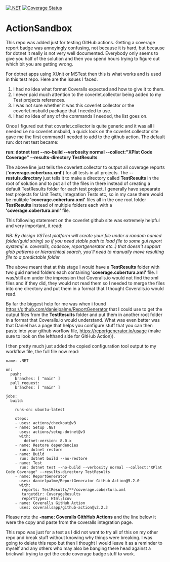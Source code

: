 [![.NET](https://github.com/code-dispenser/ActionSandbox/actions/workflows/dotnet.yml/badge.svg)](https://github.com/code-dispenser/ActionSandbox/actions/workflows/dotnet.yml) [![Coverage Status](https://coveralls.io/repos/github/code-dispenser/ActionSandbox/badge.svg?branch=main)](https://coveralls.io/github/code-dispenser/ActionSandbox?branch=main)
# ActionSandbox
This repo was added just for testing GitHub actions. Getting a coverage report badge was annoyingly confusing, not because it is hard, but because for dotnet it really is not very well documented. Everybody only seems to give you half of the solution and then you spend hours trying to figure out which bit you are getting wrong.

For dotnet apps using XUnit or MSTest then this is what works and is used in this test repo. Here are the issues I faced.
1. I had no idea what format Coveralls expected and how to give it to them.
2. I never paid much attention to the coverlet.collector being added to my Test projects references.
3. I was not sure whether it was this coverlet.collector or the coverlet.msbuild package that I needed to use.
4. I had no idea of any of the commands I needed, the list goes on.

Once I figured out that coverlet.collector is quite generic and it was all I needed i.e no coverlet.msbuild, a quick look on the coverlet.collector site gave me the first command I needed to add to the github action.
The default run: dot net test became:

**run: dotnet test --no-build --verbosity normal --collect:"XPlat Code Coverage" --results-directory TestResults**

The above line just tells the coverlett.collector to output all coverage reports (**'coverage.cobertura.xml'**) for all tests in all projects. The **--restuls.directory** just tells it to make a directory called **TestResults** in the root of solution and to put all of the files in there instead of creating a default TestResults folder for each test project. I generally have sepearate test projects for Unit Tests, Integration Tests etc, so in my case there would be mulitple **'coverage.cobertura.xml'** files all in the one root folder **TestResults** instead of multiple folders each with a **'coverage.cobertura.xml'** file.

This following statement on the coverlet github site was extremely helpful and very important, it read:

*NB: By design VSTest platform will create your file under a random named folder(guid string) so if you need stable path to load file to some gui report system(i.e. coveralls, codecov, reportgenerator etc..) that doesn't support glob patterns or hierarchical search, you'll need to manually move resulting file to a predictable folder*

The above meant that at this stage I would have a **TestResults** folder with two guid named folders each containing **'coverage.cobertura.xml'** file.
I was/still am under the impression that Coveralls.io would not find the xml files and if they did, they would not read them so I needed to merge the files into one directory and put them in a format that I thought Coveralls.io would read.

By far the biggest help for me was when i found https://github.com/danielpalme/ReportGenerator that I could use to get the output files from the **TestResults** folder and put them in another root folder in a format that Coveralls.io would understand. What was even better was that Daniel has a page that helps you configure stuff that you can then paste into your github worflow file, https://reportgenerator.io/usage (make sure to look on the lefthand side for GitHub Action)).

I then pretty much just added the copied configuration tool output to my workflow file, the full file now read:

```
name: .NET

on:
  push:
    branches: [ "main" ]
  pull_request:
    branches: [ "main" ]

jobs:
  build:

    runs-on: ubuntu-latest

    steps:
    - uses: actions/checkout@v3
    - name: Setup .NET
      uses: actions/setup-dotnet@v3
      with:
        dotnet-version: 8.0.x
    - name: Restore dependencies
      run: dotnet restore
    - name: Build
      run: dotnet build --no-restore
    - name: Test
      run: dotnet test --no-build --verbosity normal --collect:"XPlat Code Coverage" --results-directory TestResults
    - name: ReportGenerator
      uses: danielpalme/ReportGenerator-GitHub-Action@5.2.0
      with:
       reports: TestResults/**/coverage.cobertura.xml
       targetdir: CoverageResults
       reporttypes: Html;lcov
    - name: Coveralls GitHub Action
      uses: coverallsapp/github-action@v2.2.3
```
Please note the **-name: Coveralls GithHub Actions** and the line below it were the copy and paste from the coveralls integration page. 
 
This repo was just for a test as I did not want to try all of this on my other repo and break stuff without knowing why things were breaking. I was going to delete this repo but then I thought I would leave it as a reminder to myself and any others who may also be banging there head against a brickwall trying to get the code coverage badge stuff to work.
